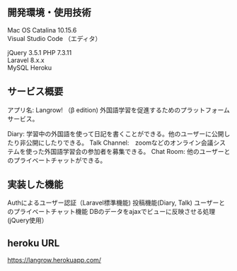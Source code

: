 ## 開発環境・使用技術 
  
Mac OS Catalina 10.15.6  
Visual Studio Code （エディタ）  

jQuery 3.5.1
PHP 7.3.11  
Laravel 8.x.x  
MySQL
Heroku  


  
## サービス概要  
  
アプリ名: Langrow! （β edition)
外国語学習を促進するためのプラットフォームサービス。

Diary: 学習中の外国語を使って日記を書くことができる。他のユーザーに公開したり非公開にしたりできる。
Talk Channel:　zoomなどのオンライン会議システムを使った外国語学習会の参加者を募集できる。
Chat Room: 他のユーザーとのプライベートチャットができる。
  
## 実装した機能  
  
Authによるユーザー認証（Laravel標準機能)
投稿機能(Diary, Talk)
ユーザーとのプライベートチャット機能
DBのデータをajaxでビューに反映させる処理(jQuery使用）
  
## heroku URL  
https://langrow.herokuapp.com/
